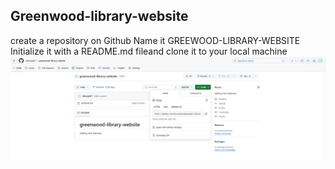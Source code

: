## Greenwood-library-website
create a repository on Github
Name it GREEWOOD-LIBRARY-WEBSITE
Initialize it with a README.md fileand clone it to your local machine
![pic 1](./images/pic%201.png)



